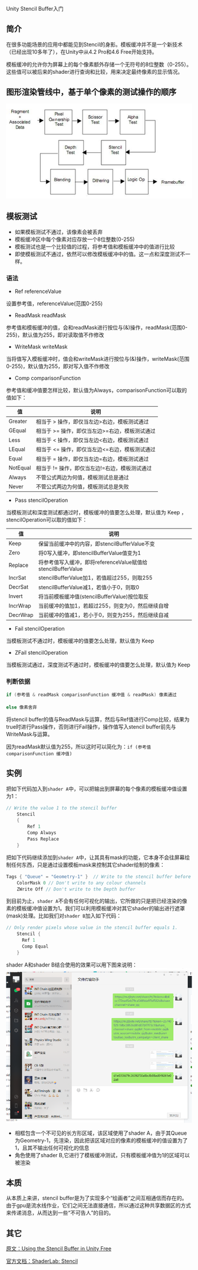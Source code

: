 Unity Stencil Buffer入门


## 简介

在很多功能场景的应用中都能见到Stencil的身影。模板缓冲并不是一个新技术（已经出现10多年了），在Unity中从4.2 Pro和4.6 Free开始支持。

模板缓冲的允许你为屏幕上的每个像素额外存储一个无符号的8位整数（0-255）。这些值可以被后来的shader进行查询和比较，用来决定最终像素的显示情况。

## 图形渲染管线中，基于单个像素的测试操作的顺序
![](https://raw.githubusercontent.com/iningwei/SelfPictureHost/master/Blog/20210607164049.png)

## 模板测试
- 如果模板测试不通过，该像素会被丢弃
- 模板缓冲区中每个像素对应存放一个8位整数(0-255)
- 模板测试也是一个比较值的过程，将参考值和模板缓冲中的值进行比较
- 即使模板测试不通过，依然可以修改模板缓冲中的值。这一点和深度测试不一样。


### 语法
- Ref referenceValue

设置参考值，referenceValue(范围0-255)

- ReadMask readMask

参考值和模板缓冲的值，会和readMask进行按位与(&)操作，readMask(范围0-255)，默认值为255，即对读取值不作修改

- WriteMask writeMask

当将值写入模板缓冲时，值会和writeMask进行按位与(&)操作，writeMask(范围0-255)，默认值为255，即对写入值不作修改

- Comp comparisonFunction

参考值和缓冲值要怎样比较，默认值为Always，comparisonFunction可以取的值如下：

|  值   | 说明  |
|  ----  | ----  |
|  Greater  | 相当于 > 操作，即仅当左边>右边，模板测试通过  |
|  GEqual  | 相当于 >= 操作，即仅当左边>=右边，模板测试通过  |
|  Less  | 相当于 < 操作，即仅当左边<右边，模板测试通过  |
|  LEqual  | 相当于 <= 操作，即仅当左边<=右边，模板测试通过  |
|  Equal  | 相当于 = 操作，即仅当左边=右边，模板测试通过  |
|  NotEqual  | 相当于 != 操作，即仅当左边!=右边，模板测试通过  |
|  Always  | 不管公式两边为何值，模板测试总是通过  |
|  Never  | 不管公式两边为何值，模板测试总是失败  |

- Pass stencilOperation

当模板测试和深度测试都通过时，模板缓冲的值要怎么处理，默认值为 Keep ，stencilOperation可以取的值如下：

|  值   | 说明  |
|  ----  | ----  |
|  Keep  | 保留当前缓冲中的内容，即stencilBufferValue不变  |
|  Zero  | 将0写入缓冲，即stencilBufferValue值变为1  |
|  Replace  | 将参考值写入缓冲，即将referenceValue赋值给stencilBufferValue  |
|  IncrSat  | stencilBufferValue加1，若值超过255，则取255  |
|  DecrSat  | stencilBufferValue减1，若值小于0，则取0  |
|  Invert  | 将当前模板缓冲值(stencilBufferValue)按位取反  |
|  IncrWrap  | 当前缓冲的值加1，若超过255，则变为0，然后继续自增  |
|  DecrWrap  | 当前缓冲的值减1，若小于0，则变为255，然后继续自减  |

- Fail stencilOperation

当模板测试不通过时，模板缓冲的值要怎么处理，默认值为 Keep

- ZFail stencilOperation

当模板测试通过，深度测试不通过时，模板缓冲的值要怎么处理，默认值为 Keep


### 判断依据
```csharp
if (参考值 & readMask comparisonFunction 缓冲值 & readMask) 像素通过

else 像素舍弃
```
将stencil buffer的值与ReadMask与运算，然后与Ref值进行Comp比较，结果为true时进行Pass操作，否则进行Fail操作，操作值写入stencil buffer前先与WriteMask与运算。

因为readMask默认值为255，所以这时可以简化为：``if (参考值 comparisonFunction 缓冲值)``


## 实例
把如下代码加入到``shader A``中，可以把输出到屏幕的每个像素的模板缓冲值设置为1：
```c
// Write the value 1 to the stencil buffer
	Stencil
	{
		Ref 1
		Comp Always
		Pass Replace
	}
```

把如下代码继续添加到``shader A``中，让其具有mask的功能，它本身不会往屏幕绘制任何东西，只是通过设置模板mask来控制其它shader绘制的像素：
```c
Tags { "Queue" = "Geometry-1" }  // Write to the stencil buffer before drawing any geometry to the screen
    ColorMask 0 // Don't write to any colour channels
    ZWrite Off // Don't write to the Depth buffer
```

到目前为止，``shader A``不会有任何可视化的输出，它所做的只是把已经渲染的像素的模板缓冲值设置为1。我们可以利用模板缓冲对其它shader的输出进行遮罩(mask)处理。比如我们对``shader B``加入如下代码：
```c
// Only render pixels whose value in the stencil buffer equals 1.
    Stencil {
      Ref 1
      Comp Equal
    }
```

shader A和shader B结合使用的效果可以用下图来说明：
![](https://raw.githubusercontent.com/iningwei/SelfPictureHost/master/Blog/20201014164430.png)

- 相框包含一个不可见的长方形区域，该区域使用了shader A，由于其Queue为Geometry-1，先渲染，因此把该区域对应的像素的模板缓冲的值设置为了1，且其不输出任何可视化的信息
- 角色使用了shader B,它进行了模板缓冲测试，只有模板缓冲值为1的区域可以被渲染


## 本质
从本质上来讲，stencil buffer是为了实现多个“绘画者”之间互相通信而存在的。由于gpu是流水线作业，它们之间无法直接通信，所以通过这种共享数据区的方式来传递消息，从而达到一些“不可告人”的目的。

## 其它
[原文：Using the Stencil Buffer in Unity Free](https://alastaira.wordpress.com/2014/12/27/using-the-stencil-buffer-in-unity-free/?utm_source=tuicool&utm_medium=referral)

[官方文档：ShaderLab: Stencil](https://docs.unity3d.com/Manual/SL-Stencil.html)